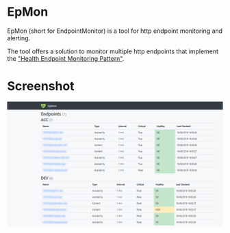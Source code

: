 # EpMon
EpMon (short for EndpointMonitor) is a tool for http endpoint monitoring and alerting.

The tool offers a solution to monitor multiple http endpoints that implement the ["Health Endpoint Monitoring Pattern"](https://docs.microsoft.com/en-us/azure/architecture/patterns/health-endpoint-monitoring).

# Screenshot

![EpMon Overview](img/epmon-overview.png)
